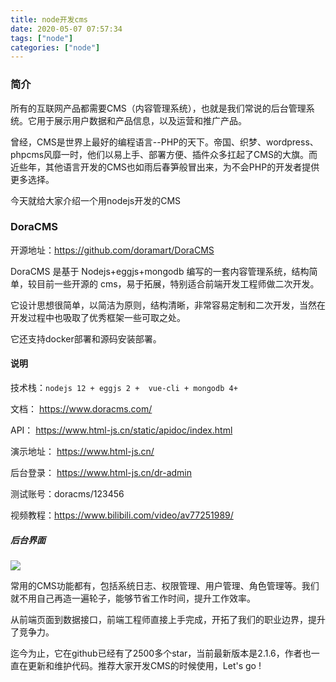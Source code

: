 ```yaml
---
title: node开发cms
date: 2020-05-07 07:57:34
tags: ["node"]
categories: ["node"]
---
```


### 简介

所有的互联网产品都需要CMS（内容管理系统），也就是我们常说的后台管理系统。它用于展示用户数据和产品信息，以及运营和推广产品。

曾经，CMS是世界上最好的编程语言--PHP的天下。帝国、织梦、wordpress、phpcms风靡一时，他们以易上手、部署方便、插件众多扛起了CMS的大旗。而近些年，其他语言开发的CMS也如雨后春笋般冒出来，为不会PHP的开发者提供更多选择。

今天就给大家介绍一个用nodejs开发的CMS

### DoraCMS

开源地址：https://github.com/doramart/DoraCMS

DoraCMS 是基于 Nodejs+eggjs+mongodb 编写的一套内容管理系统，结构简单，较目前一些开源的 cms，易于拓展，特别适合前端开发工程师做二次开发。

它设计思想很简单，以简洁为原则，结构清晰，非常容易定制和二次开发，当然在开发过程中也吸取了优秀框架一些可取之处。

它还支持docker部署和源码安装部署。

#### 说明

技术栈：```nodejs 12 + eggjs 2 +  vue-cli + mongodb 4+```

文档： https://www.doracms.com/

API： https://www.html-js.cn/static/apidoc/index.html

演示地址： https://www.html-js.cn/

后台登录： https://www.html-js.cn/dr-admin

测试账号：doracms/123456

视频教程：https://www.bilibili.com/video/av77251989/

##### 后台界面

![](https://cdn.guojiang.club/FkDkEw_x97ggv2nIShVKqExfBtzR)

常用的CMS功能都有，包括系统日志、权限管理、用户管理、角色管理等。我们就不用自己再造一遍轮子，能够节省工作时间，提升工作效率。

从前端页面到数据接口，前端工程师直接上手完成，开拓了我们的职业边界，提升了竞争力。

迄今为止，它在github已经有了2500多个star，当前最新版本是2.1.6，作者也一直在更新和维护代码。推荐大家开发CMS的时候使用，Let's go !



